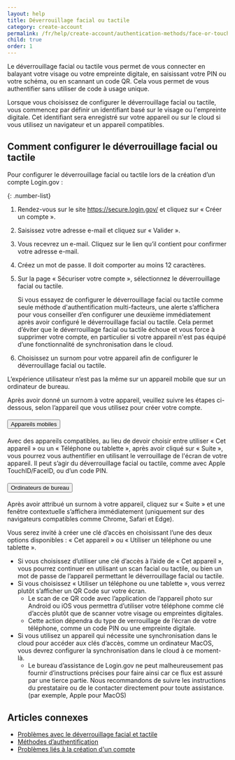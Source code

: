 ```yaml
---
layout: help
title: Déverrouillage facial ou tactile
category: create-account
permalink: /fr/help/create-account/authentication-methods/face-or-touch-unlock/
child: true
order: 1
---
```


Le déverrouillage facial ou tactile vous permet de vous connecter en balayant votre visage ou votre empreinte digitale, en saisissant votre PIN ou votre schéma, ou en scannant un code QR. Cela vous permet de vous authentifier sans utiliser de code à usage unique.

Lorsque vous choisissez de configurer le déverrouillage facial ou tactile, vous commencez par définir un identifiant basé sur le visage ou l'empreinte digitale. Cet identifiant sera enregistré sur votre appareil ou sur le cloud si vous utilisez un navigateur et un appareil compatibles.

## Comment configurer le déverrouillage facial ou tactile

Pour configurer le déverrouillage facial ou tactile lors de la création d’un compte Login.gov :

{: .number-list}

1. Rendez-vous sur le site <https://secure.login.gov/> et cliquez sur « Créer un compte ».

2. Saisissez votre adresse e-mail et cliquez sur « Valider ».

3. Vous recevrez un e-mail. Cliquez sur le lien qu’il contient pour confirmer votre adresse e-mail.

4. Créez un mot de passe. Il doit comporter au moins 12 caractères.

5. Sur la page « Sécuriser votre compte », sélectionnez le déverrouillage facial ou tactile.

   Si vous essayez de configurer le déverrouillage facial ou tactile comme seule méthode d'authentification multi-facteurs, une alerte s’affichera pour vous conseiller d’en configurer une deuxième immédiatement après avoir configuré le déverrouillage facial ou tactile. Cela permet d’éviter que le déverrouillage facial ou tactile échoue et vous force à supprimer votre compte, en particulier si votre appareil n'est pas équipé d’une fonctionnalité de synchronisation dans le cloud.

6. Choisissez un surnom pour votre appareil afin de configurer le déverrouillage facial ou tactile.

L’expérience utilisateur n’est pas la même sur un appareil mobile que sur un ordinateur de bureau.

Après avoir donné un surnom à votre appareil, veuillez suivre les étapes ci-dessous, selon l’appareil que vous utilisez pour créer votre compte.

<div class="usa-accordion usa-accordion--bordered margin-y-4">
  <h4 class="usa-accordion__heading">
    <button
      type="button"
      class="usa-accordion__button"
      aria-expanded="false"
      aria-controls="b-a1"
    >
      Appareils mobiles
    </button>
  </h4>
  <div id="b-a1" class="usa-accordion__content usa-prose">
    <p>
      Avec des appareils compatibles, au lieu de devoir choisir entre utiliser « Cet appareil » ou un « Téléphone ou tablette », après avoir cliqué sur « Suite », vous pourrez vous authentifier en utilisant le verrouillage de l'écran de votre appareil. Il peut s’agir du déverrouillage facial ou tactile, comme avec Apple TouchID/FaceID, ou d’un code PIN.
    </p>
  </div>
</div>

<div class="usa-accordion usa-accordion--bordered margin-y-4">
  <h4 class="usa-accordion__heading">
    <button
      type="button"
      class="usa-accordion__button"
      aria-expanded="false"
      aria-controls="b-a2"
    >
      Ordinateurs de bureau
    </button>
  </h4>
  <div id="b-a2" class="usa-accordion__content usa-prose">
    <p>
      Après avoir attribué un surnom à votre appareil, cliquez sur « Suite » et une fenêtre contextuelle s’affichera immédiatement (uniquement sur des navigateurs compatibles comme Chrome, Safari et Edge).
    </p>
    <p>
      Vous serez invité à créer une clé d’accès en choisissant l’une des deux options disponibles : « Cet appareil » ou « Utiliser un téléphone ou une tablette ».
    </p>
    <ul>
      <li>
        Si vous choisissez d’utiliser une clé d’accès à l’aide de « Cet appareil », vous pourrez continuer en utilisant un scan facial ou tactile, ou bien un mot de passe de l’appareil permettant le déverrouillage facial ou tactile.
      </li>
      <li>
        Si vous choisissez « Utiliser un téléphone ou une tablette », vous verrez plutôt s’afficher un QR Code sur votre écran.
        <ul>
          <li>
            Le scan de ce QR code avec l’application de l’appareil photo sur Android ou iOS vous permettra d’utiliser votre téléphone comme clé d’accès plutôt que de scanner votre visage ou empreintes digitales.
          </li>
          <li>
            Cette action dépendra du type de verrouillage de l’écran de votre téléphone, comme un code PIN ou une empreinte digitale.
          </li>
        </ul>
      </li>
      <li>
        Si vous utilisez un appareil qui nécessite une synchronisation dans le cloud pour accéder aux clés d’accès, comme un ordinateur MacOS, vous devrez configurer la synchronisation dans le cloud à ce moment-là.
        <ul>
          <li>
            Le bureau d’assistance de Login.gov ne peut malheureusement pas fournir d’instructions précises pour faire ainsi car ce flux est assuré par une tierce partie. Nous recommandons de suivre les instructions du prestataire ou de le contacter directement pour toute assistance. (par exemple, Apple pour MacOS)
          </li>
        </ul>
      </li>
    </ul>
  </div>
</div>

## Articles connexes

* [Problèmes avec le déverrouillage facial et tactile](/fr/help/trouble-signing-in/authentication/face-and-touch-unlock/)
* [Méthodes d’authentification](/fr/help/create-account/authentication-methods/)
* [Problèmes liés à la création d'un compte](/fr/help/create-account/issues-creating-an-account/)
